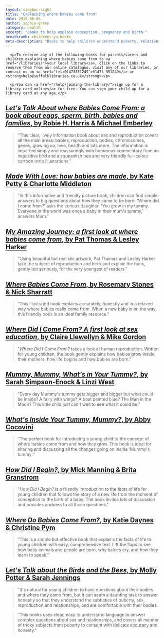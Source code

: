 ```yaml
---
layout: sidebar-right
title: "Explaining where babies come from"
date: 2018-06-05
author: sophie-green
category: health
excerpt: "Books to help explain conception, pregnancy and birth."
breadcrumb: childrens-ya-books
meta-description: "Books to help children understand puberty, relationships, sex, pregnancy and birth."
---
```


<div class="{% include /c/generic-panel.html %}">

      <p>To reserve any of the following books for parents/carers and children explaining where babies come from to <a href="/libraries/">your local library</a>, click on the links to reserve them from our online catalogue, visit any of our libraries, or contact us on <a href="tel:01473351249">01473 351249</a> or <strong>help@suffolklibraries.co.uk</strong></p>

      <p>You can <a href="/help/joining-the-library/">sign up for a library card online</a> for free. You can sign your child up for a library card at any age.</p>

</div>

## [<cite>Let's Talk About where Babies Come From: a book about eggs, sperm, birth, babies and families</cite>, by Robie H. Harris & Michael Emberley](https://suffolk.spydus.co.uk/cgi-bin/spydus.exe/ENQ/OPAC/BIBENQ?BRN=1639906)

> "This clear, lively information book about sex and reproduction covers all the main areas: babies, reproduction, bodies, chromosomes, genes, growing up, love, health and lots more. The information is imparted simply and reassuringly with humorous commentary from an inquisitive bird and a squeamish bee and very friendly full-colour cartoon-strip illustrations."

## [<cite>Made With Love: how babies are made</cite>, by Kate Petty & Charlotte Middleton](https://suffolk.spydus.co.uk/cgi-bin/spydus.exe/ENQ/OPAC/BIBENQ?BRN=230824)

> "In this informative and friendly picture book, children can find simple answers to big questions about how they came to be born. 'Where did I come from?' asks the curious daughter. 'You grew in my tummy. Everyone in the world was once a baby in their mum's tummy,' answers Mum."

## [<cite>My Amazing Journey: a first look at where babies come from</cite>, by Pat Thomas & Lesley Harker](https://suffolk.spydus.co.uk/cgi-bin/spydus.exe/ENQ/OPAC/BIBENQ?BRN=144194)

> "Using beautiful but realistic artwork, Pat Thomas and Lesley Harker take the subject of reproduction and birth and explain the facts, gently but seriously, for the very youngest of readers."

## [<cite>Where Babies Come From</cite>, by Rosemary Stones & Nick Sharratt](https://suffolk.spydus.co.uk/cgi-bin/spydus.exe/ENQ/OPAC/BIBENQ?BRN=18100)

> "This illustrated book explains accurately, honestly and in a relaxed way where babies really come from. When a new baby is on the way, this friendly book is an ideal family resource."

## [<cite>Where Did I Come From? A first look at sex education</cite>, by Claire Llewellyn & Mike Gordon](https://suffolk.spydus.co.uk/cgi-bin/spydus.exe/ENQ/OPAC/BIBENQ?BRN=158100)

> "<cite>Where Did I Come From?</cite> takes a look at human reproduction. Written for young children, the book gently explains how babies grow inside their mothers, how life begins and how babies are born."

## [<cite>Mummy, Mummy, What's in Your Tummy?</cite>, by Sarah Simpson-Enock & Linzi West](https://suffolk.spydus.co.uk/cgi-bin/spydus.exe/ENQ/OPAC/BIBENQ?BRN=535694)

> "Every day Mummy's tummy gets bigger and bigger but what could be inside? A fairy with wings? A boat painted blue? The Man in the Moon? This little child just can't wait to see what it could be."

## [<cite>What's Inside Your Tummy, Mummy?</cite>, by Abby Cocovini](https://suffolk.spydus.co.uk/cgi-bin/spydus.exe/ENQ/OPAC/BIBENQ?BRN=552144)

> "The perfect book for introducing a young child to the concept of where babies come from and how they grow. This book is ideal for sharing and discussing all the changes going on inside 'Mummy's tummy'."

## [<cite>How Did I Begin?</cite>, by Mick Manning & Brita Granstrom](https://suffolk.spydus.co.uk/cgi-bin/spydus.exe/ENQ/OPAC/BIBENQ?BRN=109606)

> "<cite>How Did I Begin?</cite> is a friendly introduction to the facts of life for young children that follows the story of a new life from the moment of conception to the birth of a baby. The book invites lots of discussion and provides answers to all those questions."

## [<cite>Where Do Babies Come From?</cite>, by Katie Daynes & Christine Pym](https://suffolk.spydus.co.uk/cgi-bin/spydus.exe/ENQ/OPAC/BIBENQ?BRN=1978231)

> "This is a simple but effective book that explains the facts of life to young children with easy, comprehensive text. Lift the flaps to see how baby animals and people are born, why babies cry, and how they learn to speak."

## [<cite>Let's Talk about the Birds and the Bees</cite>, by Molly Potter & Sarah Jennings](https://suffolk.spydus.co.uk/cgi-bin/spydus.exe/ENQ/OPAC/BIBENQ?BRN=2260603)

> "It's natural for young children to have questions about their bodies and where they came from, but it can seem a daunting task to answer honestly so that they understand the subtleties of puberty, sex, reproduction and relationships, and are comfortable with their bodies.

> "This books uses clear, easy to understand language to answer complex questions about sex and relationships, and covers all manner of tricky subjects from puberty to consent with delicate accuracy and honesty."
